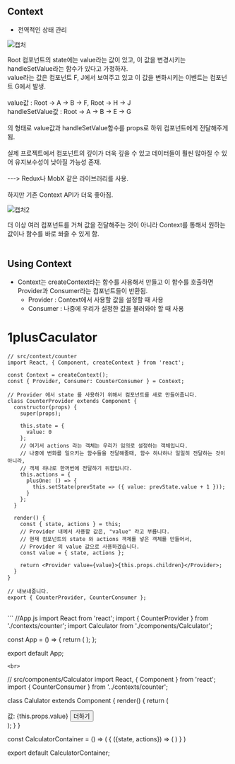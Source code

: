 ## Context


* 전역적인 상태 관리

![캡처](https://user-images.githubusercontent.com/58720791/74316662-4f21e300-4dbd-11ea-8b3d-b7b4d1ede7ab.PNG)<br>

Root 컴포넌트의 state에는 value라는 값이 있고, 이 값을 변경시키는 handleSetValue라는 함수가 있다고 가정하자.<br>
value라는 값은 컴포넌트 F, J에서 보여주고 있고 이 값을 변화시키는 이벤트는 컴포넌트 G에서 발생.<br>
<br>
value값 : Root -> A -> B -> F, Root -> H -> J<br>
handleSetValue값 : Root -> A -> B -> E -> G<br>
<br>
의 형태로 value값과 handleSetValue함수를 props로 하위 컴포넌트에게 전달해주게됨.<br>
<br>
실제 프로젝트에서 컴포넌트의 깊이가 더욱 깊을 수 있고 데이터들이 훨씬 많아질 수 있어 유지보수성이 낮아질 가능성 존재.<br>
<br>
---> Redux나 MobX 같은 라이브러리를 사용.<br>
<br>
하지만 기존 Context API가 더욱 좋아짐.<br>



![캡처2](https://user-images.githubusercontent.com/58720791/74316667-50531000-4dbd-11ea-870c-df32e9f9bb46.PNG)<br>

더 이상 여러 컴포넌트를 거쳐 값을 전달해주는 것이 아니라 Context를 통해서 원하는 값이나 함수를 바로 쏴줄 수 있게 함.
<br>
<br>
## Using Context

* Context는 createContext라는 함수를 사용해서 만들고 이 함수를 호출하면 Provider과 Consumer라는 컴포넌트들이 반환됨.<br>
  * Provider : Context에서 사용할 값을 설정할 때 사용
  * Consumer : 나중에 우리가 설정한 값을 불러와야 할 때 사용
  
# 1plusCaculator
```
// src/context/counter
import React, { Component, createContext } from 'react';

const Context = createContext();
const { Provider, Consumer: CounterConsumer } = Context;

// Provider 에서 state 를 사용하기 위해서 컴포넌트를 새로 만들어줍니다.
class CounterProvider extends Component {
  constructor(props) {
    super(props);

    this.state = {
      value: 0
    };
    // 여기서 actions 라는 객체는 우리가 임의로 설정하는 객체입니다.
    // 나중에 변화를 일으키는 함수들을 전달해줄때, 함수 하나하나 일일히 전달하는 것이 아니라,
    // 객체 하나로 한꺼번에 전달하기 위함입니다.
    this.actions = {
      plusOne: () => {
        this.setState(prevState => ({ value: prevState.value + 1 }));
      }
    };
  }

  render() {
    const { state, actions } = this;
    // Provider 내에서 사용할 값은, "value" 라고 부릅니다.
    // 현재 컴포넌트의 state 와 actions 객체를 넣은 객체를 만들어서,
    // Provider 의 value 값으로 사용하겠습니다.
    const value = { state, actions };

    return <Provider value={value}>{this.props.children}</Provider>;
  }
}

// 내보내줍니다.
export { CounterProvider, CounterConsumer };
```
<br>
```
//App.js
import React from 'react';
import { CounterProvider } from './contexts/counter';
import Calculator from './components/Calculator';

const App = () => {
  return (
    <CounterProvider>
      <Calculator />
    </CounterProvider>
  );
};

export default App;
```
<br>
```
// src/components/Calculator
import React, { Component } from 'react';
import { CounterConsumer } from '../contexts/counter';

class Calulator extends Component {
  render() {
    return (
      <div>
        값: {this.props.value}
        <button onClick={this.props.plusOne}>더하기</button>
      </div>
    );
  }
}

const CalculatorContainer = () => (
  <CounterConsumer>
    {
      ({state, actions}) => (
        <Calulator 
          value={state.value}
          plusOne={actions.plusOne}
        />
      )
    }
  </CounterConsumer>
)

export default CalculatorContainer;
```
